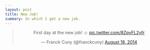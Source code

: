 ```yaml
---
layout: post
title: New Job!
summary: In which I get a new job.
---
```


<center>
<blockquote class="twitter-tweet" lang="en"><p>First day at the new job! ☺ <a href="http://t.co/8ZpyFL2yfr">pic.twitter.com/8ZpyFL2yfr</a></p>&mdash; Franck Cuny (@franckcuny) <a href="https://twitter.com/franckcuny/statuses/501393676677816322">August 18, 2014</a></blockquote> <script async src="//platform.twitter.com/widgets.js" charset="utf-8"></script>
</center>
